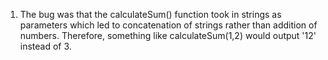 1. The bug was that the calculateSum() function took in strings as parameters which led to concatenation of strings rather than addition of numbers. Therefore, something like calculateSum(1,2) would output '12' instead of 3.
